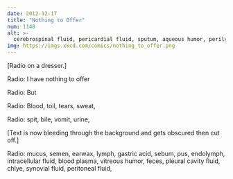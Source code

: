 ```yaml
---
date: 2012-12-17
title: "Nothing to Offer"
num: 1148
alt: >-
  cerebrospinal fluid, pericardial fluid, sputum, aqueous humor, perilymph, chyme, hydatid fluid, interstitial fluid, rheum, and gin.
img: https://imgs.xkcd.com/comics/nothing_to_offer.png
---
```

[Radio on a dresser.]

Radio: I have nothing to offer

Radio: But

Radio: Blood, toil, tears, sweat,

Radio: spit, bile, vomit, urine,

[Text is now bleeding through the background and gets obscured then cut off.]

Radio: mucus, semen, earwax, lymph, gastric acid, sebum, pus, endolymph, intracellular fluid, blood plasma, vitreous humor, feces, pleural cavity fluid, chlye, synovial fluid, peritoneal fluid,